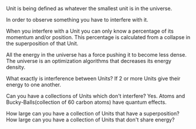 Unit is being defined as whatever the smallest unit is in the universe.

In order to observe something you have to interfere with it.

When you interfere with a Unit you can only know a percentage of its momentum and/or position. This percentage is calculated from a collapse in the superposition of that Unit.

All the energy in the universe has a force pushing it to become less dense. The universe is an optimization algorithms that decreases its energy density.

What exactly is interference between Units?
  If 2 or more Units give their energy to one another.

Can you have a collections of Units which don't interfere?
  Yes. Atoms and Bucky-Balls(collection of 60 carbon atoms) have quantum effects.

How large can you have a collection of Units that have a superposition?
  How large can you have a collection of Units that don't share energy?